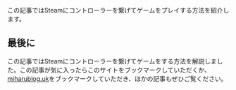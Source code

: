 この記事ではSteamにコントローラーを繋げてゲームをプレイする方法を紹介します。

## 最後に
この記事ではSteamにコントローラーを繋げてゲームをする方法を解説しました。この記事が気に入ったらこのサイトをブックマークしていただくか、[miharublog.uk](https://miharublog.uk)をブックマークしていただき、ほかの記事もぜひご覧ください。
